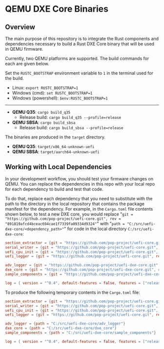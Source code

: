 # QEMU DXE Core Binaries

## Overview

The main purpose of this repository is to integrate the Rust components and dependencies necessary to build a Rust
DXE Core binary that will be used in QEMU firmware.

Currently, two QEMU platforms are supported. The build commands for each are given below.

Set the `RUSTC_BOOTSTRAP` environment variable to `1` in the terminal used for the build.

- Linux: `export RUSTC_BOOTSTRAP=1`
- Windows (cmd): `set RUSTC_BOOTSTRAP=1`
- Windows (powershell): `$env:RUSTC_BOOTSTRAP=1`

---

- **QEMU Q35**: `cargo build_q35`
  - Release build: `cargo build_q35 --profile=release`
- **QEMU SBSA**: `cargo build_sbsa`
  - Release build: `cargo build_sbsa --profile=release`

The binaries are produced in the `target` directory.

- **QEMU Q35**: `target/x86_64-unknown-uefi`
- **QEMU SBSA**: `target/aarch64-unknown-uefi`

## Working with Local Dependencies

In your development workflow, you should test your firmware changes on QEMU. You can replace the dependencies in this
repo with your local repo for each dependency to build and test that code.

To do that, replace each dependency that you need to substitute with the path to the directory in the local
repository that contains the package manifest for the dependency. For example, in the `Cargo.toml` file contents shown
below, to test a new DXE core, you would replace
\"`git = "https://github.com/pop-project/uefi-core.git", rev = "891819afcd4bceac694cae1f7339fa09334d9324"`\" with
\"`path = "C:/src/uefi-dxe-core/<dependency_path>"`\" for code in the local directory `C:/src/uefi-dxe-core`:

```toml
section_extractor = {git = "https://github.com/pop-project/uefi-core.git", rev = "891819afcd4bceac694cae1f7339fa09334d9324"}
serial_writer = {git = "https://github.com/pop-project/uefi-core.git", rev = "891819afcd4bceac694cae1f7339fa09334d9324"}
uefi_cpu_init = {git = "https://github.com/pop-project/uefi-core.git", rev = "891819afcd4bceac694cae1f7339fa09334d9324"}
uefi_logger = {git = "https://github.com/pop-project/uefi-core.git", rev = "891819afcd4bceac694cae1f7339fa09334d9324"}

adv_logger = {git = "https://github.com/pop-project/uefi-dxe-core.git", rev = "dee38a69a6be52a45b3c970c8b83b1af095b610b"}
dxe_core = {git = "https://github.com/pop-project/uefi-dxe-core.git", rev = "dee38a69a6be52a45b3c970c8b83b1af095b610b"}
sample_components = {git = "https://github.com/pop-project/uefi-dxe-core.git", rev = "dee38a69a6be52a45b3c970c8b83b1af095b610b"}

log = { version = "^0.4", default-features = false, features = ["release_max_level_warn"]}
```

To produce the following temporary contents in the `Cargo.toml` file:

```toml
section_extractor = {git = "https://github.com/pop-project/uefi-core.git", rev = "891819afcd4bceac694cae1f7339fa09334d9324"}
serial_writer = {git = "https://github.com/pop-project/uefi-core.git", rev = "891819afcd4bceac694cae1f7339fa09334d9324"}
uefi_cpu_init = {git = "https://github.com/pop-project/uefi-core.git", rev = "891819afcd4bceac694cae1f7339fa09334d9324"}
uefi_logger = {git = "https://github.com/pop-project/uefi-core.git", rev = "891819afcd4bceac694cae1f7339fa09334d9324"}

adv_logger = {path = "C:/src/uefi-dxe-core/adv_logger"}
dxe_core = {path = "C:/src/uefi-dxe-core/dxe_core"}
sample_components = {path = "C:/src/uefi-dxe-core/sample_components"}

log = { version = "^0.4", default-features = false, features = ["release_max_level_warn"]}
```
